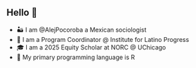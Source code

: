 ## Hello 👋

- 🏜 I am @AlejPocoroba a Mexican sociologist 
- 🔎 I am a Program Coordinator @ Institute for Latino Progress
- 🎓 I am a 2025 Equity Scholar at NORC @ UChicago
- 👾 My primary programming language is R

<!--
**alejpocoroba/alejpocoroba** is a ✨ _special_ ✨ repository because its `README.md` (this file) appears on your GitHub profile.

Here are some ideas to get you started:

- 🌎 I have worked at research centers across Latin America
- 🔭 My research focuses on criminal groups and the effects of institutionalized state violence

- 🔭 I’m currently working on ...
- 🌱 I’m currently learning ...
- 👯 I’m looking to collaborate on ...
- 🤔 I’m looking for help with ...
- 💬 Ask me about ...
- 📫 How to reach me: ...
- 😄 Pronouns: ...
- ⚡ Fun fact: ...
-->
